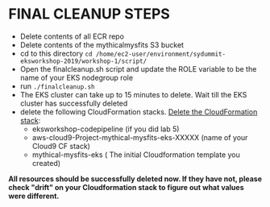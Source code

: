 # FINAL CLEANUP STEPS

- Delete contents of all ECR repo
- Delete contents of the mythicalmysfits S3 bucket
- cd to this directory `cd /home/ec2-user/environment/sydummit-eksworkshop-2019/workshop-1/script/`
- Open the finalcleanup.sh script and update the ROLE variable to be the name of your EKS nodegroup role
- run `./finalcleanup.sh`
- The EKS cluster can take up to 15 minutes to delete. Wait till the EKS cluster has successfully deleted
- delete the following CloudFormation stacks. [Delete the CloudFormation stack](http://docs.aws.amazon.com/AWSCloudFormation/latest/UserGuide/cfn-console-delete-stack.html):
  - eksworkshop-codepipeline (if you did lab 5)
  - aws-cloud9-Project-mythical-mysfits-eks-XXXXX (name of your Cloud9 CF stack)
  - mythical-mysfits-eks ( The initial Cloudformation template you created)

**All resources should be successfully deleted now. If they have not, please check "drift" on your Cloudformation stack to figure out what values were different.**